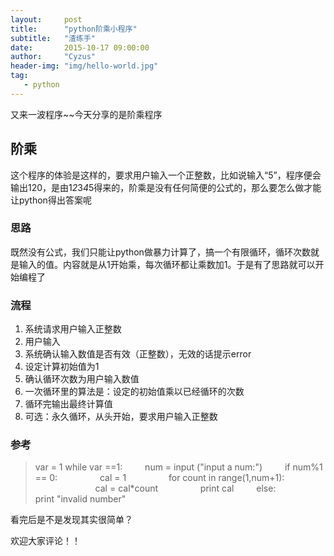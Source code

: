 ```yaml
---
layout:     post
title:      "python阶乘小程序" 
subtitle:   "渣练手"
date:       2015-10-17 09:00:00
author:     "Cyzus"
header-img: "img/hello-world.jpg"
tag:
   - python
---
```




又来一波程序~~今天分享的是阶乘程序

## 阶乘 ##

这个程序的体验是这样的，要求用户输入一个正整数，比如说输入“5”，程序便会输出120，是由1*2*3*4*5得来的，阶乘是没有任何简便的公式的，那么要怎么做才能让python得出答案呢

### 思路 ###

既然没有公式，我们只能让python做暴力计算了，搞一个有限循环，循环次数就是输入的值。内容就是从1开始乘，每次循环都让乘数加1。于是有了思路就可以开始编程了

### 流程 ###

 1. 系统请求用户输入正整数
 2. 用户输入
 3. 系统确认输入数值是否有效（正整数），无效的话提示error
 4. 设定计算初始值为1
 5. 确认循环次数为用户输入数值
 6. 一次循环里的算法是：设定的初始值乘以已经循环的次数
 8. 循环完输出最终计算值
 9. 可选：永久循环，从头开始，要求用户输入正整数
 

### 参考 ###

>var = 1
while var ==1:
&#8195;&#8195;      num = input ("input a num:")
&#8195;&#8195;      if num%1 == 0:
&#8195;&#8195;  &#8195;&#8195;          cal = 1
&#8195;&#8195;  &#8195;&#8195;          for count in range(1,num+1):    
&#8195;&#8195;  &#8195;&#8195;  &#8195;&#8195;              cal = cal*count
&#8195;&#8195;  &#8195;&#8195;          print cal
&#8195;&#8195;        else:
> &#8195;&#8195;  &#8195;&#8195;         print "invalid number"

看完后是不是发现其实很简单？


欢迎大家评论！！